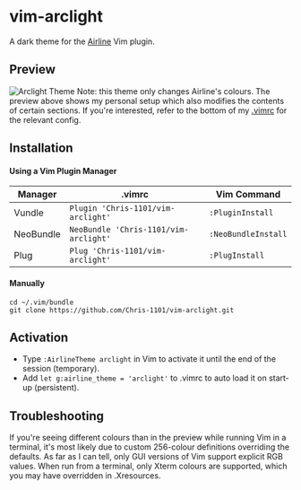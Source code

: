 # vim-arclight
A dark theme for the [Airline](https://github.com/vim-airline/vim-airline) Vim plugin.

## Preview
![Arclight Theme](https://raw.github.com/Chris-1101/vim-arclight/master/preview.png)
Note: this theme only changes Airline's colours. The preview above shows my personal setup which also modifies the contents of certain sections. If you're interested, refer to the bottom of my [.vimrc](https://github.com/Chris-1101/dotfiles/blob/148549c90348e69eba65c9d0694e6176e4bf453c/vimrc) for the relevant config.

## Installation
#### Using a Vim Plugin Manager
| Manager   | .vimrc                                | Vim Command         |
|-----------|---------------------------------------|---------------------|
| Vundle    | `Plugin 'Chris-1101/vim-arclight'`    | `:PluginInstall`    |
| NeoBundle | `NeoBundle 'Chris-1101/vim-arclight'` | `:NeoBundleInstall` |
| Plug      | `Plug 'Chris-1101/vim-arclight'`      | `:PlugInstall`      |

#### Manually
```
cd ~/.vim/bundle
git clone https://github.com/Chris-1101/vim-arclight.git
```

## Activation
* Type `:AirlineTheme arclight` in Vim to activate it until the end of the session (temporary).
* Add `let g:airline_theme = 'arclight'` to .vimrc to auto load it on start-up (persistent).

## Troubleshooting
If you're seeing different colours than in the preview while running Vim in a terminal, it's most likely due to custom 256-colour definitions overriding the defaults. As far as I can tell, only GUI versions of Vim support explicit RGB values. When run from a terminal, only Xterm colours are supported, which you may have overridden in .Xresources.
